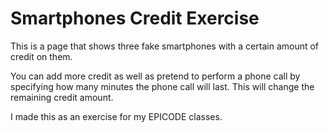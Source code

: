 # Smartphones Credit Exercise

This is a page that shows three fake smartphones with a certain amount of credit on them.

You can add more credit as well as pretend to perform a phone call by specifying how many minutes the phone call will last. This will change the remaining credit amount.

I made this as an exercise for my EPICODE classes.
